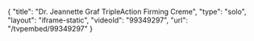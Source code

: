 {
    "title": "Dr. Jeannette Graf TripleAction Firming Creme",
    "type": "solo",
    "layout": "iframe-static",
    "videoId": "99349297",
    "url": "\/tvpembed\/99349297"
}